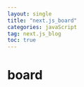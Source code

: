 ```yaml
---
layout: single
title: "next.js_board"
categories: javaScript
tag: next.js_blog
toc: true
---
```


# board



